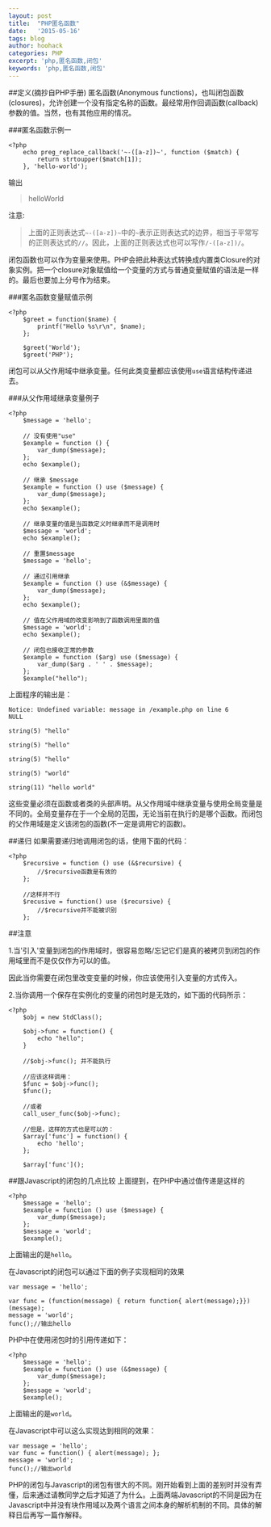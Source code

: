 ```yaml
---
layout: post
title:  "PHP匿名函数"
date:   '2015-05-16'
tags: blog
author: hoohack
categories: PHP
excerpt: 'php,匿名函数,闭包'
keywords: 'php,匿名函数,闭包'
---
```


##定义(摘抄自PHP手册)
匿名函数(Anonymous functions)，也叫闭包函数(closures)，允许创建一个没有指定名称的函数。最经常用作回调函数(callback)参数的值。当然，也有其他应用的情况。

###匿名函数示例一

    <?php
        echo preg_replace_callback('~-([a-z])~', function ($match) {
            return strtoupper($match[1]);
        }, 'hello-world');

输出

>helloWorld



注意:

>上面的正则表达式`~-([a-z])~`中的`~`表示正则表达式的边界，相当于平常写的正则表达式的`//`。因此，上面的正则表达式也可以写作`/-([a-z])/`。

闭包函数也可以作为变量来使用。PHP会把此种表达式转换成内置类Closure的对象实例。把一个closure对象赋值给一个变量的方式与普通变量赋值的语法是一样的。最后也要加上分号作为结束。

###匿名函数变量赋值示例

    <?php
        $greet = function($name) {
            printf("Hello %s\r\n", $name);
        };

        $greet('World');
        $greet('PHP');

闭包可以从父作用域中继承变量。任何此类变量都应该使用`use`语言结构传递进去。

###从父作用域继承变量例子

    <?php
        $message = 'hello';

        // 没有使用"use"
        $example = function () {
            var_dump($message);
        };
        echo $example();

        // 继承 $message
        $example = function () use ($message) {
            var_dump($message);
        };
        echo $example();

        // 继承变量的值是当函数定义时继承而不是调用时
        $message = 'world';
        echo $example();

        // 重置$message
        $message = 'hello';

        // 通过引用继承
        $example = function () use (&$message) {
            var_dump($message);
        };
        echo $example();

        // 值在父作用域的改变影响到了函数调用里面的值
        $message = 'world';
        echo $example();

        // 闭包也接收正常的参数
        $example = function ($arg) use ($message) {
            var_dump($arg . ' ' . $message);
        };
        $example("hello");

上面程序的输出是：

    Notice: Undefined variable: message in /example.php on line 6
    NULL

    string(5) "hello"

    string(5) "hello"

    string(5) "hello"

    string(5) "world"

    string(11) "hello world"

这些变量必须在函数或者类的头部声明。从父作用域中继承变量与使用全局变量是不同的。全局变量存在于一个全局的范围，无论当前在执行的是哪个函数。而闭包的父作用域是定义该闭包的函数(不一定是调用它的函数)。

##递归
如果需要递归地调用闭包的话，使用下面的代码：

    <?php
        $recursive = function () use (&$recursive) {
            //$recursive函数是有效的
        };

        //这样并不行
        $recusive = function() use ($recursive) {
            //$recursive并不能被识别
        };

##注意

1.当'引入'变量到闭包的作用域时，很容易忽略/忘记它们是真的被拷贝到闭包的作用域里而不是仅仅作为可以的值。

因此当你需要在闭包里改变变量的时候，你应该使用引入变量的方式传入。

2.当你调用一个保存在实例化的变量的闭包时是无效的，如下面的代码所示：

    <?php
        $obj = new StdClass();

        $obj->func = function() {
            echo "hello";
        }
        
        //$obj->func(); 并不能执行

        //应该这样调用：
        $func = $obj->func();
        $func();

        //或者
        call_user_func($obj->func);

        //但是，这样的方式也是可以的：
        $array['func'] = function() {
            echo 'hello';
        };

        $array['func']();

##跟Javascript的闭包的几点比较
上面提到，在PHP中通过值传递是这样的
    
    <?php
        $message = 'hello';
        $example = function () use ($message) {
            var_dump($message);
        };
        $message = 'world';
        $example();

上面输出的是`hello`。

在Javascript的闭包可以通过下面的例子实现相同的效果

    var message = 'hello';

    var func = (function(message) { return function{ alert(message);}})(message);
    message = 'world';
    func();//输出hello

PHP中在使用闭包时的引用传递如下：
    
    <?php
        $message = 'hello';
        $example = function () use (&$message) {
            var_dump($message);
        };
        $message = 'world';
        $example();

上面输出的是`world`。

在Javascript中可以这么实现达到相同的效果：

    var message = 'hello';
    var func = function() { alert(message); };
    message = 'world';
    func();//输出world

PHP的闭包与Javascript的闭包有很大的不同。刚开始看到上面的差别时并没有弄懂，后来通过请教同学之后才知道了为什么。上面两端Javascript的不同是因为在Javascript中并没有块作用域以及两个语言之间本身的解析机制的不同。具体的解释日后再写一篇作解释。
